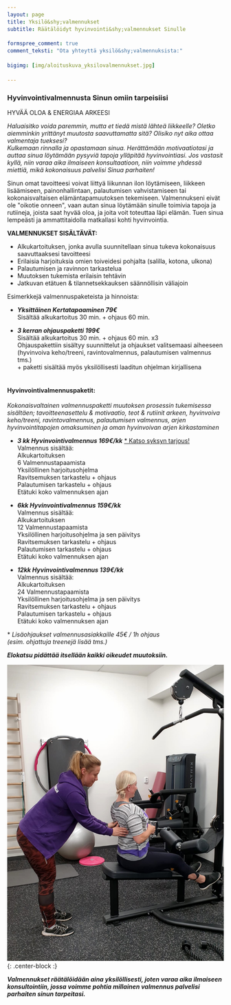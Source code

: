 ```yaml
---
layout: page
title: Yksilö&shy;valmennukset
subtitle: Räätälöidyt hyvinvointi&shy;valmennukset Sinulle

formspree_comment: true
comment_teksti: "Ota yhteyttä yksilö&shy;valmennuksista:"

bigimg: [img/aloituskuva_yksilovalmennukset.jpg]

---
```

### Hyvinvointivalmennusta Sinun omiin tarpeisiisi
<p></p>
<p class="otsikkolistapalkki">HYVÄÄ OLOA & ENERGIAA ARKEESI</p>

*Haluaisitko voida paremmin, mutta et tiedä mistä lähteä liikkeelle? Oletko aiemminkin yrittänyt muutosta saavuttamatta sitä? Olisiko nyt aika ottaa valmentaja tueksesi?  
Kulkemaan rinnalla ja opastamaan sinua. Herättämään motivaatiotasi ja auttaa sinua löytämään pysyviä tapoja ylläpitää hyvinvointiasi. Jos vastasit kyllä, niin varaa aika ilmaiseen konsultaatioon, niin voimme yhdessä miettiä, mikä kokonaisuus palvelisi Sinua parhaiten!*

Sinun omat tavoitteesi voivat liittyä liikunnan ilon löytämiseen, liikkeen lisäämiseen, painonhallintaan, palautumisen vahvistamiseen tai kokonaisvaltaisen elämäntapamuutoksen tekemiseen. Valmennukseni eivät ole "oikotie onneen", vaan autan sinua löytämään sinulle toimivia tapoja ja rutiineja, joista saat hyvää oloa, ja joita voit toteuttaa läpi elämän. Tuen sinua lempeästi ja ammattitaidolla matkallasi kohti hyvinvointia.

**VALMENNUKSET SISÄLTÄVÄT:**  
- Alkukartoituksen, jonka avulla suunnitellaan sinua tukeva kokonaisuus saavuttaaksesi tavoitteesi  
- Erilaisia harjoituksia omien toiveidesi pohjalta (salilla, kotona, ulkona)  
- Palautumisen ja ravinnon tarkastelua  
- Muutoksen tukemista erilaisin tehtävin  
- Jatkuvan etätuen & tilannetsekkauksen säännöllisin väliajoin

Esimerkkejä valmennuspaketeista ja hinnoista:

- ***Yksittäinen Kertatapaaminen 79€***  
Sisältää alkukartoitus 30 min. + ohjaus 60 min.

- ***3 kerran ohjauspaketti 199€***  
Sisältää alkukartoitus 30 min. + ohjaus 60 min. x3  
Ohjauspakettiin sisältyy suunnittelut ja ohjaukset valitsemaasi aiheeseen (hyvinvoiva keho/treeni, ravintovalmennus,
palautumisen valmennus tms.)  
\+ paketti sisältää myös yksilöllisesti laaditun ohjelman kirjallisena
<br/><br/>

#### Hyvinvointivalmennuspaketit:

*Kokonaisvaltainen valmennuspaketti muutoksen prosessin tukemisessa sisältäen; tavoitteenasettelu & motivaatio, teot &
rutiinit arkeen, hyvinvoiva keho/treeni, ravintovalmennus, palautumisen valmennus, arjen hyvinvointitapojen
omaksuminen ja oman hyvinvoivan arjen kirkastaminen*

- ***3 kk Hyvinvointivalmennus 169€/kk*** [* Katso syksyn tarjous!](/syksy2020#Yksilöllinen-hyvinvointivalmennus)  
Valmennus sisältää:  
Alkukartoituksen  
6 Valmennustapaamista  
Yksilöllinen harjoitusohjelma  
Ravitsemuksen tarkastelu + ohjaus  
Palautumisen tarkastelu + ohjaus  
Etätuki koko valmennuksen ajan  

- ***6kk Hyvinvointivalmennus 159€/kk***  
Valmennus sisältää:  
Alkukartoituksen  
12 Valmennustapaamista  
Yksilöllinen harjoitusohjelma ja sen päivitys  
Ravitsemuksen tarkastelu + ohjaus  
Palautumisen tarkastelu + ohjaus  
Etätuki koko valmennuksen ajan  

- ***12kk Hyvinvointivalmennus 139€/kk***  
Valmennus sisältää:  
Alkukartoituksen  
24 Valmennustapaamista  
Yksilöllinen harjoitusohjelma ja sen päivitys  
Ravitsemuksen tarkastelu + ohjaus  
Palautumisen tarkastelu + ohjaus  
Etätuki koko valmennuksen ajan  


\* _Lisäohjaukset valmennusasiakkaille 45€ / 1h ohjaus  
(esim. ohjattuja treenejä lisää tms.)_

***Elokatsu pidättää itsellään kaikki oikeudet muutoksiin.***


![yksilovalmennus](/img/yksilovalmennus_1.jpg "Yksilövalmennus"){: .center-block :}


***Valmennukset räätälöidään aina yksilöllisesti, joten varaa aika ilmaiseen konsultointiin, jossa voimme pohtia millainen valmennus palvelisi parhaiten sinun tarpeitasi.***